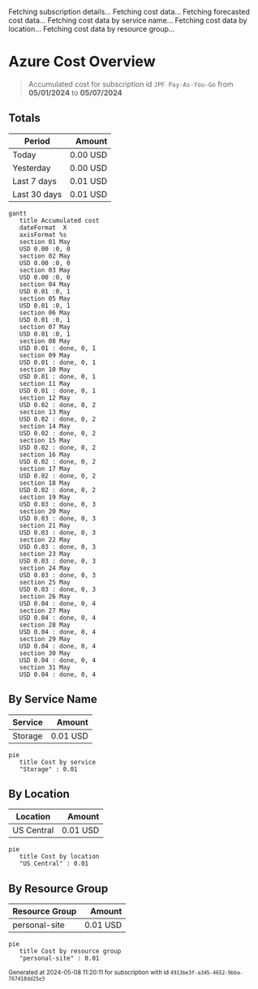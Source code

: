Fetching subscription details...
Fetching cost data...
Fetching forecasted cost data...
Fetching cost data by service name...
Fetching cost data by location...
Fetching cost data by resource group...
# Azure Cost Overview

> Accumulated cost for subscription id `JPF Pay-As-You-Go` from **05/01/2024** to **05/07/2024**

## Totals

|Period|Amount|
|---|---:|
|Today|0.00 USD|
|Yesterday|0.00 USD|
|Last 7 days|0.01 USD|
|Last 30 days|0.01 USD|

```mermaid
gantt
   title Accumulated cost
   dateFormat  X
   axisFormat %s
   section 01 May
   USD 0.00 :0, 0
   section 02 May
   USD 0.00 :0, 0
   section 03 May
   USD 0.00 :0, 0
   section 04 May
   USD 0.01 :0, 1
   section 05 May
   USD 0.01 :0, 1
   section 06 May
   USD 0.01 :0, 1
   section 07 May
   USD 0.01 :0, 1
   section 08 May
   USD 0.01 : done, 0, 1
   section 09 May
   USD 0.01 : done, 0, 1
   section 10 May
   USD 0.01 : done, 0, 1
   section 11 May
   USD 0.01 : done, 0, 1
   section 12 May
   USD 0.02 : done, 0, 2
   section 13 May
   USD 0.02 : done, 0, 2
   section 14 May
   USD 0.02 : done, 0, 2
   section 15 May
   USD 0.02 : done, 0, 2
   section 16 May
   USD 0.02 : done, 0, 2
   section 17 May
   USD 0.02 : done, 0, 2
   section 18 May
   USD 0.02 : done, 0, 2
   section 19 May
   USD 0.03 : done, 0, 3
   section 20 May
   USD 0.03 : done, 0, 3
   section 21 May
   USD 0.03 : done, 0, 3
   section 22 May
   USD 0.03 : done, 0, 3
   section 23 May
   USD 0.03 : done, 0, 3
   section 24 May
   USD 0.03 : done, 0, 3
   section 25 May
   USD 0.03 : done, 0, 3
   section 26 May
   USD 0.04 : done, 0, 4
   section 27 May
   USD 0.04 : done, 0, 4
   section 28 May
   USD 0.04 : done, 0, 4
   section 29 May
   USD 0.04 : done, 0, 4
   section 30 May
   USD 0.04 : done, 0, 4
   section 31 May
   USD 0.04 : done, 0, 4
```

## By Service Name

|Service|Amount|
|---|---:|
|Storage|0.01 USD|

```mermaid
pie
   title Cost by service
   "Storage" : 0.01
```

## By Location

|Location|Amount|
|---|---:|
|US Central|0.01 USD|

```mermaid
pie
   title Cost by location
   "US Central" : 0.01
```

## By Resource Group

|Resource Group|Amount|
|---|---:|
|personal-site|0.01 USD|

```mermaid
pie
   title Cost by resource group
   "personal-site" : 0.01
```

<sup>Generated at 2024-05-08 11:20:11 for subscription with id `4913be3f-a345-4652-9bba-767418dd25e3`</sup>
